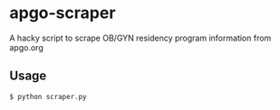 # apgo-scraper
A hacky script to scrape OB/GYN residency program information from apgo.org

## Usage
```shell
$ python scraper.py
```
